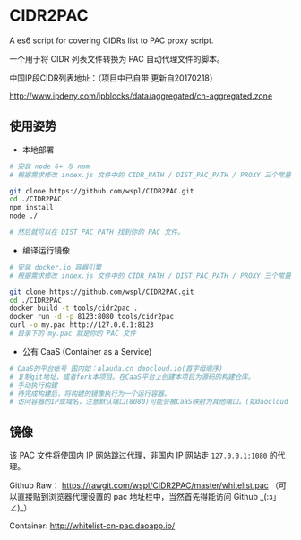 # CIDR2PAC

A es6 script for covering CIDRs list to PAC proxy script.

一个用于将 CIDR 列表文件转换为 PAC 自动代理文件的脚本。


中国IP段CIDR列表地址：（项目中已自带 更新自20170218）

http://www.ipdeny.com/ipblocks/data/aggregated/cn-aggregated.zone

## 使用姿势
* 本地部署

```sh
# 安装 node 6+ 与 npm
# 根据需求修改 index.js 文件中的 CIDR_PATH / DIST_PAC_PATH / PROXY 三个常量

git clone https://github.com/wspl/CIDR2PAC.git
cd ./CIDR2PAC
npm install
node ./

# 然后就可以在 DIST_PAC_PATH 找到你的 PAC 文件。
```

* 编译运行镜像
```sh
# 安装 docker.io 容器引擎
# 根据需求修改 index.js 文件中的 CIDR_PATH / DIST_PAC_PATH / PROXY 三个常量

git clone https://github.com/wspl/CIDR2PAC.git
cd ./CIDR2PAC
docker build -t tools/cidr2pac .
docker run -d -p 8123:8080 tools/cidr2pac
curl -o my.pac http://127.0.0.1:8123
# 目录下的 my.pac 就是你的 PAC 文件
```

* 公有 CaaS (Container as a Service)
```sh
# CaaS的平台帐号 国内如：alauda.cn daocloud.io(首字母顺序)
# 复制git地址，或者fork本项目。在CaaS平台上创建本项目为源码的构建仓库。
# 手动执行构建
# 待完成构建后，将构建的镜像执行为一个运行容器。
# 访问容器的IP或域名，注意默认端口(8080)可能会被CaaS映射为其他端口。(如daocloud 自动转发到80)
```

## 镜像

该 PAC 文件将使国内 IP 网站跳过代理，非国内 IP 网站走 `127.0.0.1:1080` 的代理。


Github Raw： https://rawgit.com/wspl/CIDR2PAC/master/whitelist.pac
（可以直接贴到浏览器代理设置的 pac 地址栏中，当然首先得能访问 Github \_(:з」∠)\_）


Container:  http://whitelist-cn-pac.daoapp.io/
